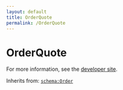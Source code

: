 ```yaml
---
layout: default
title: OrderQuote
permalink: /OrderQuote
---
```


# OrderQuote


For more information, see the [developer site](https://developer.openactive.io/data-model/types/orderquote).

Inherits from: [`schema:Order`](https://schema.org/Order)
